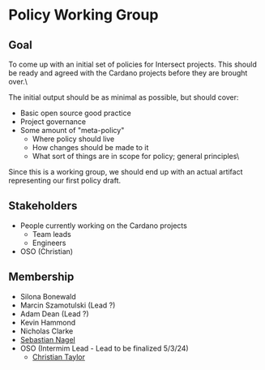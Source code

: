 # Policy Working Group

## Goal <a href="#docs-internal-guid-af925a4c-7fff-b866-fb23-34a5edbaa6ee" id="docs-internal-guid-af925a4c-7fff-b866-fb23-34a5edbaa6ee"></a>

To come up with an initial set of policies for Intersect projects. This should be ready and agreed with the Cardano projects before they are brought over.\


The initial output should be as minimal as possible, but should cover:

* Basic open source good practice
* Project governance
* Some amount of "meta-policy"
  * Where policy should live
  * How changes should be made to it
  * What sort of things are in scope for policy; general principles\


Since this is a working group, we should end up with an actual artifact representing our first policy draft.

## Stakeholders

* People currently working on the Cardano projects
  * Team leads
  * Engineers
* OSO (Christian)

## Membership

* Silona Bonewald
* Marcin Szamotulski (Lead ?)
* Adam Dean (Lead ?)
* Kevin Hammond
* Nicholas Clarke
* [Sebastian Nagel](mailto:sebastian.nagel@iohk.io)
* OSO (Intermim Lead - Lead to be finalized 5/3/24)
  * [Christian Taylor](mailto:christian.taylor@iohk.io)
